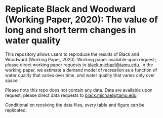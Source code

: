 # Replicate Black and Woodward (Working Paper, 2020): The value of long and short term changes in water quality

This repository allows users to reproduce the results of Black and Woodward (Working Paper, 2020). Working paper available upon request; please direct working paper requests to [black.michael@tamu.edu](mailto:black.michael@tamu.edu). In the working paper, we estimate a demand model of recreation as a function of water quality that varies over time, *and* water quality that varies only over space.

Please note this repo does not contain any data. Data are available upon request; please direct data requests to [black.michael@tamu.edu](mailto:black.michael@tamu.edu).

Conditional on receiving the data files, every table and figure can be replicated.